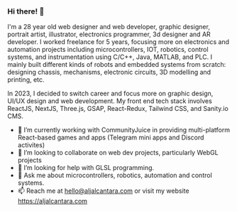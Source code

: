 ### Hi there! 👋

I'm a 28 year old web designer and web developer, graphic designer, portrait artist, illustrator, electronics programmer, 3d designer and AR developer.
I worked freelance for 5 years, focusing more on electronics and automation projects including microcontrollers, IOT, robotics, control systems, and instrumentation using C/C++, Java, MATLAB, and PLC. I mainly built different kinds of robots and embedded systems from scratch: designing chassis, mechanisms, electronic circuits, 3D modelling and printing, etc. 

In 2023, I decided to switch career and focus more on graphic design, UI/UX design and web development. My front end tech stack involves ReactJS, NextJS, Three.js, GSAP, React-Redux, Tailwind CSS, and Sanity.io CMS.

- 🔭 I’m currently working with CommunityJuice in providing multi-platform React-based games and apps (Telegram mini apps and Discord activites) 
- 👯 I’m looking to collaborate on web dev projects, particularly WebGL projects
- 🤔 I’m looking for help with GLSL programming.
- 💬 Ask me about microcontrollers, robotics, automation and control systems.
- 📫 Reach me at  hello@aljalcantara.com or visit my website https://aljalcantara.com

<!--
**aljalcantara/aljalcantara** is a ✨ _special_ ✨ repository because its `README.md` (this file) appears on your GitHub profile.


-->
